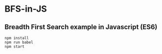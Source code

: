 # BFS-in-JS

## Breadth First Search example in Javascript (ES6)

```
npm install
npm run babel
npm start
```
